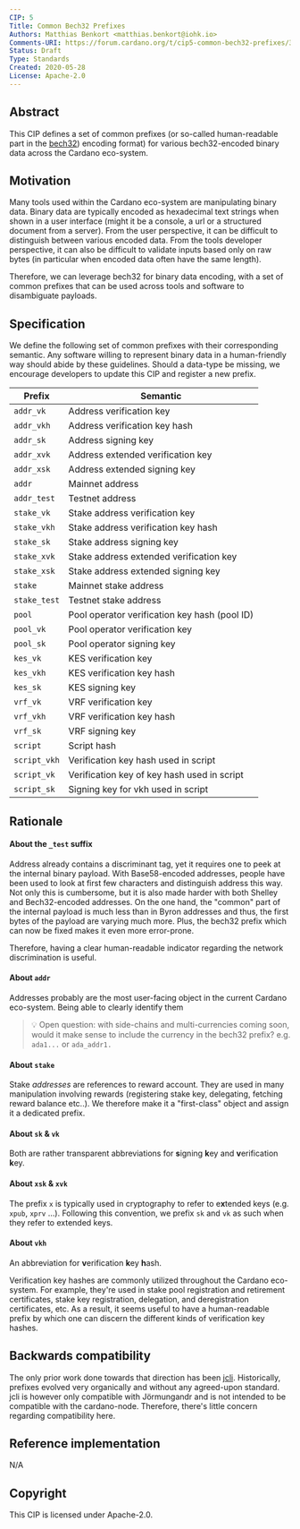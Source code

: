 ```yaml
---
CIP: 5
Title: Common Bech32 Prefixes
Authors: Matthias Benkort <matthias.benkort@iohk.io>
Comments-URI: https://forum.cardano.org/t/cip5-common-bech32-prefixes/35189
Status: Draft
Type: Standards
Created: 2020-05-28
License: Apache-2.0
---
```


## Abstract

This CIP defines a set of common prefixes (or so-called human-readable part in the [bech32](https://github.com/bitcoin/bips/blob/master/bip-0173.mediawiki)) encoding format) for various bech32-encoded binary data across the Cardano eco-system.

## Motivation

Many tools used within the Cardano eco-system are manipulating binary data. Binary data are typically encoded as hexadecimal text strings when shown in a user interface (might it be a console, a url or a structured document from a server). From the user perspective, it can be difficult to distinguish between various encoded data. From the tools developer perspective, it can also be difficult to validate inputs based only on raw bytes (in particular when encoded data often have the same length).

Therefore, we can leverage bech32 for binary data encoding, with a set of common prefixes that can be used across tools and software to disambiguate payloads.

## Specification

We define the following set of common prefixes with their corresponding semantic. Any software willing to represent binary data in a human-friendly way should abide by these guidelines. Should a data-type be missing, we encourage developers to update this CIP and register a new prefix.

| Prefix       | Semantic                                      |
| ---          | ---                                           |
| `addr_vk`    | Address verification key                      |
| `addr_vkh`   | Address verification key hash                 |
| `addr_sk`    | Address signing key                           |
| `addr_xvk`   | Address extended verification key             |
| `addr_xsk`   | Address extended signing key                  |
| `addr`       | Mainnet address                               |
| `addr_test`  | Testnet address                               |
| `stake_vk`   | Stake address verification key                |
| `stake_vkh`  | Stake address verification key hash           |
| `stake_sk`   | Stake address signing key                     |
| `stake_xvk`  | Stake address extended verification key       |
| `stake_xsk`  | Stake address extended signing key            |
| `stake`      | Mainnet stake address                         |
| `stake_test` | Testnet stake address                         |
| `pool`       | Pool operator verification key hash (pool ID) |
| `pool_vk`    | Pool operator verification key                |
| `pool_sk`    | Pool operator signing key                     |
| `kes_vk`     | KES verification key                          |
| `kes_vkh`    | KES verification key hash                     |
| `kes_sk`     | KES signing key                               |
| `vrf_vk`     | VRF verification key                          |
| `vrf_vkh`    | VRF verification key hash                     |
| `vrf_sk`     | VRF signing key                               |
| `script`     | Script hash                                   |
| `script_vkh` | Verification key hash used in script          |
| `script_vk`  | Verification key of key hash used in script   |
| `script_sk`  | Signing key for vkh used in script            |

## Rationale

#### About the `_test` suffix

Address already contains a discriminant tag, yet it requires one to peek at the internal binary payload. With Base58-encoded addresses, people have been used to look at first few characters and distinguish address this way. Not only this is cumbersome, but it is also made harder with both Shelley and Bech32-encoded addresses. On the one hand, the "common" part of the internal payload is much less than in Byron addresses and thus, the first bytes of the payload are varying much more. Plus, the bech32 prefix which can now be fixed makes it even more error-prone.

Therefore, having a clear human-readable indicator regarding the network discrimination is useful.

#### About `addr`

Addresses probably are the most user-facing object in the current Cardano eco-system. Being able to clearly identify them

> :bulb: Open question: with side-chains and multi-currencies coming soon, would it make sense to include the currency in the bech32 prefix? e.g. `ada1...` or `ada_addr1.`

#### About `stake`

Stake _addresses_ are references to reward account. They are used in many manipulation involving rewards (registering stake key, delegating, fetching reward balance etc..). We therefore make it a "first-class" object and assign it a dedicated prefix.

#### About `sk` & `vk`

Both are rather transparent abbreviations for **s**igning **k**ey and **v**erification **k**ey.

#### About `xsk` & `xvk`

The prefix `x` is typically used in cryptography to refer to e**x**tended keys (e.g. `xpub`, `xprv` ...). Following this convention, we prefix `sk` and `vk` as such when they refer to extended keys.

#### About `vkh`

An abbreviation for **v**erification **k**ey **h**ash.

Verification key hashes are commonly utilized throughout the Cardano
eco-system. For example, they're used in stake pool registration and
retirement certificates, stake key registration, delegation, and
deregistration certificates, etc. As a result, it seems useful to have a
human-readable prefix by which one can discern the different kinds of
verification key hashes.

## Backwards compatibility

The only prior work done towards that direction has been [jcli](https://input-output-hk.github.io/jormungandr/jcli/introduction.html). Historically, prefixes evolved very organically and without any agreed-upon standard. jcli is however only compatible with Jörmungandr and is not intended to be compatible with the cardano-node. Therefore, there's little concern regarding compatibility here.

## Reference implementation

N/A

## Copyright

This CIP is licensed under Apache-2.0.
